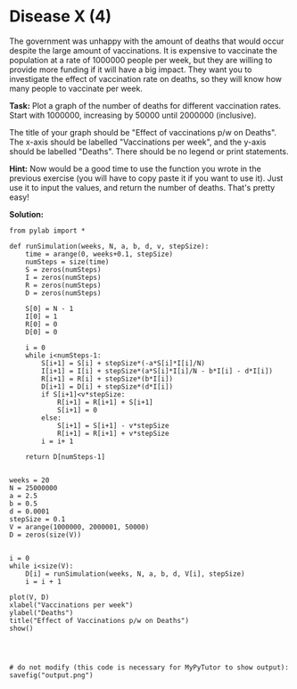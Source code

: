 # Disease X (4)

The government was unhappy with the amount of deaths that would occur despite the large amount of vaccinations. It is expensive to vaccinate the population at a rate of 1000000 people per week, but they are willing to provide more funding if it will have a big impact. They want you to investigate the effect of vaccination rate on deaths, so they will know how many people to vaccinate per week.

**Task:** Plot a graph of the number of deaths for different vaccination rates. Start with 1000000, increasing by 50000 until 2000000 (inclusive).

The title of your graph should be "Effect of vaccinations p/w on Deaths". The x-axis should be labelled "Vaccinations per week", and the y-axis should be labelled "Deaths". There should be no legend or print statements. 

**Hint:** Now would be a good time to use the function you wrote in the previous exercise (you will have to copy paste it if you want to use it). Just use it to input the values, and return the number of deaths. That's pretty easy!


**Solution:**
````
from pylab import *

def runSimulation(weeks, N, a, b, d, v, stepSize):
    time = arange(0, weeks+0.1, stepSize)
    numSteps = size(time)
    S = zeros(numSteps)
    I = zeros(numSteps)
    R = zeros(numSteps)
    D = zeros(numSteps)

    S[0] = N - 1
    I[0] = 1
    R[0] = 0
    D[0] = 0

    i = 0
    while i<numSteps-1:
        S[i+1] = S[i] + stepSize*(-a*S[i]*I[i]/N)
        I[i+1] = I[i] + stepSize*(a*S[i]*I[i]/N - b*I[i] - d*I[i])
        R[i+1] = R[i] + stepSize*(b*I[i])
        D[i+1] = D[i] + stepSize*(d*I[i])
        if S[i+1]<v*stepSize:
            R[i+1] = R[i+1] + S[i+1]
            S[i+1] = 0
        else:
            S[i+1] = S[i+1] - v*stepSize
            R[i+1] = R[i+1] + v*stepSize
        i = i+ 1
  
    return D[numSteps-1]


weeks = 20
N = 25000000
a = 2.5
b = 0.5
d = 0.0001
stepSize = 0.1
V = arange(1000000, 2000001, 50000)
D = zeros(size(V))


i = 0
while i<size(V):
    D[i] = runSimulation(weeks, N, a, b, d, V[i], stepSize)
    i = i + 1

plot(V, D)
xlabel("Vaccinations per week")
ylabel("Deaths")
title("Effect of Vaccinations p/w on Deaths")
show()




# do not modify (this code is necessary for MyPyTutor to show output):
savefig("output.png")
````
